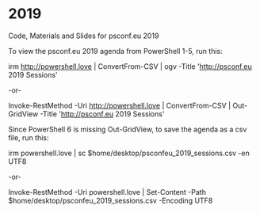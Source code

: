 # 2019
Code, Materials and Slides for psconf.eu 2019

To view the psconf.eu 2019 agenda from PowerShell 1-5, run this:

irm http://powershell.love  | ConvertFrom-CSV | ogv -Title 'http://psconf.eu  2019 Sessions'

-or-

Invoke-RestMethod -Uri http://powershell.love  | ConvertFrom-CSV | Out-GridView -Title 'http://psconf.eu  2019 Sessions'

Since PowerShell 6 is missing Out-GridView, to save the agenda as a csv file, run this:

irm powershell.love | sc $home/desktop/psconfeu_2019_sessions.csv -en UTF8

-or-

Invoke-RestMethod -Uri powershell.love | Set-Content -Path $home/desktop/psconfeu_2019_sessions.csv -Encoding UTF8

